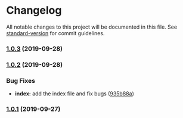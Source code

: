# Changelog

All notable changes to this project will be documented in this file. See [standard-version](https://github.com/conventional-changelog/standard-version) for commit guidelines.

### [1.0.3](https://github.com/TheoOkafor/react-device-emulator/compare/v1.0.2...v1.0.3) (2019-09-28)

### [1.0.2](https://github.com/TheoOkafor/react-device-emulator/compare/v1.0.1...v1.0.2) (2019-09-28)


### Bug Fixes

* **index:** add the index file and fix bugs ([935b88a](https://github.com/TheoOkafor/react-device-emulator/commit/935b88a))

### [1.0.1](https://github.com/TheoOkafor/react-device-emulator/compare/v1.0.0...v1.0.1) (2019-09-27)
